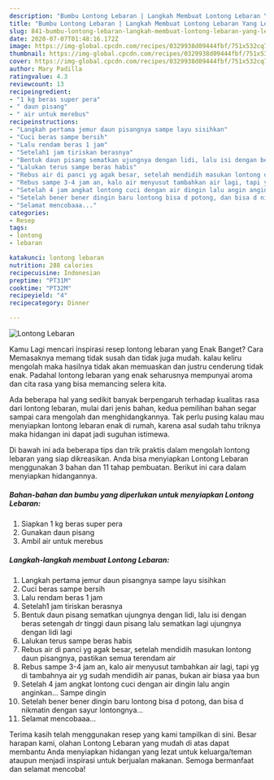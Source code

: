```yaml
---
description: "Bumbu Lontong Lebaran | Langkah Membuat Lontong Lebaran Yang Lezat"
title: "Bumbu Lontong Lebaran | Langkah Membuat Lontong Lebaran Yang Lezat"
slug: 841-bumbu-lontong-lebaran-langkah-membuat-lontong-lebaran-yang-lezat
date: 2020-07-07T01:48:16.172Z
image: https://img-global.cpcdn.com/recipes/0329938d09444fbf/751x532cq70/lontong-lebaran-foto-resep-utama.jpg
thumbnail: https://img-global.cpcdn.com/recipes/0329938d09444fbf/751x532cq70/lontong-lebaran-foto-resep-utama.jpg
cover: https://img-global.cpcdn.com/recipes/0329938d09444fbf/751x532cq70/lontong-lebaran-foto-resep-utama.jpg
author: Mary Padilla
ratingvalue: 4.3
reviewcount: 13
recipeingredient:
- "1 kg beras super pera"
- " daun pisang"
- " air untuk merebus"
recipeinstructions:
- "Langkah pertama jemur daun pisangnya sampe layu sisihkan"
- "Cuci beras sampe bersih"
- "Lalu rendam beras 1 jam"
- "Setelah1 jam tiriskan berasnya"
- "Bentuk daun pisang sematkan ujungnya dengan lidi, lalu isi dengan beras setengah dr tinggi daun pisang lalu sematkan lagi ujungnya dengan lidi lagi"
- "Lalukan terus sampe beras habis"
- "Rebus air di panci yg agak besar, setelah mendidih masukan lontong daun pisangnya, pastikan semua terendam air"
- "Rebus sampe 3-4 jam an, kalo air menyusut tambahkan air lagi, tapi yg di tambahnya air yg sudah mendidih air panas, bukan air biasa yaa bun"
- "Setelah 4 jam angkat lontong cuci dengan air dingin lalu angin anginkan... Sampe dingin"
- "Setelah bener bener dingin baru lontong bisa d potong, dan bisa d nikmatin dengan sayur lontongnya..."
- "Selamat mencobaaa..."
categories:
- Resep
tags:
- lontong
- lebaran

katakunci: lontong lebaran 
nutrition: 288 calories
recipecuisine: Indonesian
preptime: "PT31M"
cooktime: "PT32M"
recipeyield: "4"
recipecategory: Dinner

---
```



![Lontong Lebaran](https://img-global.cpcdn.com/recipes/0329938d09444fbf/751x532cq70/lontong-lebaran-foto-resep-utama.jpg)

Kamu Lagi mencari inspirasi resep lontong lebaran yang Enak Banget? Cara Memasaknya memang tidak susah dan tidak juga mudah. kalau keliru mengolah maka hasilnya tidak akan memuaskan dan justru cenderung tidak enak. Padahal lontong lebaran yang enak seharusnya mempunyai aroma dan cita rasa yang bisa memancing selera kita.



Ada beberapa hal yang sedikit banyak berpengaruh terhadap kualitas rasa dari lontong lebaran, mulai dari jenis bahan, kedua pemilihan bahan segar sampai cara mengolah dan menghidangkannya. Tak perlu pusing kalau mau menyiapkan lontong lebaran enak di rumah, karena asal sudah tahu triknya maka hidangan ini dapat jadi suguhan istimewa.


Di bawah ini ada beberapa tips dan trik praktis dalam mengolah lontong lebaran yang siap dikreasikan. Anda bisa menyiapkan Lontong Lebaran menggunakan 3 bahan dan 11 tahap pembuatan. Berikut ini cara dalam menyiapkan hidangannya.

<!--inarticleads1-->

##### Bahan-bahan dan bumbu yang diperlukan untuk menyiapkan Lontong Lebaran:

1. Siapkan 1 kg beras super pera
1. Gunakan  daun pisang
1. Ambil  air untuk merebus




<!--inarticleads2-->

##### Langkah-langkah membuat Lontong Lebaran:

1. Langkah pertama jemur daun pisangnya sampe layu sisihkan
1. Cuci beras sampe bersih
1. Lalu rendam beras 1 jam
1. Setelah1 jam tiriskan berasnya
1. Bentuk daun pisang sematkan ujungnya dengan lidi, lalu isi dengan beras setengah dr tinggi daun pisang lalu sematkan lagi ujungnya dengan lidi lagi
1. Lalukan terus sampe beras habis
1. Rebus air di panci yg agak besar, setelah mendidih masukan lontong daun pisangnya, pastikan semua terendam air
1. Rebus sampe 3-4 jam an, kalo air menyusut tambahkan air lagi, tapi yg di tambahnya air yg sudah mendidih air panas, bukan air biasa yaa bun
1. Setelah 4 jam angkat lontong cuci dengan air dingin lalu angin anginkan... Sampe dingin
1. Setelah bener bener dingin baru lontong bisa d potong, dan bisa d nikmatin dengan sayur lontongnya...
1. Selamat mencobaaa...




Terima kasih telah menggunakan resep yang kami tampilkan di sini. Besar harapan kami, olahan Lontong Lebaran yang mudah di atas dapat membantu Anda menyiapkan hidangan yang lezat untuk keluarga/teman ataupun menjadi inspirasi untuk berjualan makanan. Semoga bermanfaat dan selamat mencoba!
